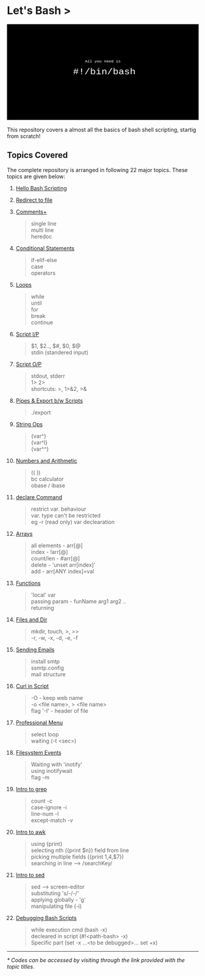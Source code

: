 # Let's Bash **\>**  
![bashbanner](./assets/banner.jpg)  

This repository covers a almost all the basics of bash shell scripting, startig from scratch!  

## Topics Covered
The complete repository is arranged in following 22 major topics. These topics are given below:  

1. [Hello Bash Scripting](https://github.com/ravi-prakash1907/Hands-on-Bash/blob/main/scripts/helloScript.sh)  
2. [Redirect to file](https://github.com/ravi-prakash1907/Hands-on-Bash/blob/main/scripts/redFile.sh)  
3. [Comments+](https://github.com/ravi-prakash1907/Hands-on-Bash/blob/main/scripts/commentsPlus)  
 	> single line  
 	> multi line  
 	> heredoc  

4. [Conditional Statements](https://github.com/ravi-prakash1907/Hands-on-Bash/blob/main/scripts/conditionals/)  
 	> if-elif-else  
 	> case  
 	> operators  

5. [Loops](https://github.com/ravi-prakash1907/Hands-on-Bash/blob/main/scripts/loops/)  
 	> while  
 	> until  
 	> for  
 	> break  
 	> continue  

6. [Script I/P](https://github.com/ravi-prakash1907/Hands-on-Bash/blob/main/scripts/scriptInputs)  
 	> $1, $2.., $#, $0, $@  
 	> stdin (standered input)  

7. [Script O/P](https://github.com/ravi-prakash1907/Hands-on-Bash/blob/main/scripts/scriptOutputs/)  
 	> stdout, stderr  
 	> 1> 2>  
 	> shortcuts: >, 1>&2, >&  

8. [Pipes & Export b/w Scripts](https://github.com/ravi-prakash1907/Hands-on-Bash/blob/main/scripts/pipes.sh)  
 	> ./export  

9. [String Ops](https://github.com/ravi-prakash1907/Hands-on-Bash/blob/main/scripts/str.sh)  
 	> {var^}  
 	> {var^l}  
 	> {var^^}  

10. [Numbers and Arithmetic](https://github.com/ravi-prakash1907/Hands-on-Bash/blob/main/scripts/numsPlus/)  
 	> (( ))  
 	> bc calculator  
 	> obase / ibase  

11. [declare Command](https://github.com/ravi-prakash1907/Hands-on-Bash/blob/main/scripts/declare.sh)   
 	> restrict var. behaviour  
 	> var. type can't be restricted  
 	> eg -r (read only) var declearation  

12. [Arrays](https://github.com/ravi-prakash1907/Hands-on-Bash/blob/main/scripts/array.sh)  
 	> all elements - arr\[@\]  
 	> index -  !arr\[@\]  
 	> count/len - #arr\[@\]  
 	> delete - 'unset arr\[index\]'  
 	> add - arr\[ANY index\]=val  

13. [Functions](https://github.com/ravi-prakash1907/Hands-on-Bash/blob/main/scripts/functions/)  
 	> 'local' var  
 	> passing param - funName arg1 arg2 ..  
 	> returning  

14. [Files and Dir](https://github.com/ravi-prakash1907/Hands-on-Bash/blob/main/scripts/files/)  
 	> mkdir, touch, >, >>  
 	> -r, -w, -x, -d, -e, -f  

15. [Sending Emails](https://github.com/ravi-prakash1907/Hands-on-Bash/blob/main/scripts/email.sh)  
 	> install smtp  
 	> ssmtp.config  
 	> mail structure  

16. [Curl in Script](https://github.com/ravi-prakash1907/Hands-on-Bash/blob/main/scripts/curling.sh)  
 	> -O - keep web name  
 	> -o \<file name\>, \> \<file name\>  
 	> flag '-I' - header of file  

17. [Professional Menu](https://github.com/ravi-prakash1907/Hands-on-Bash/blob/main/scripts/profMenu/)  
 	> select loop  
 	> waiting (-t \<sec\>)  

18. [Filesystem Events](https://github.com/ravi-prakash1907/Hands-on-Bash/blob/main/scripts/inotify/)  
 	> Waiting with 'inotify'  
 	> using inotifywait  
 	> flag -m  

19. [Intro to grep](https://github.com/ravi-prakash1907/Hands-on-Bash/blob/main/scripts/grep.sh)  
 	> count -c  
 	> case-ignore -i  
 	> line-num -l  
 	> except-match -v  

20. [Intro to awk](https://github.com/ravi-prakash1907/Hands-on-Bash/blob/main/scripts/awk.sh)  
 	> using {print}  
 	> selecting nth ({print $n}) field from line  
 	> picking multiple fields ({print $1,$4,$7})  
 	> searching in line --> /searchKey/  

21. [Intro to sed](https://github.com/ravi-prakash1907/Hands-on-Bash/blob/main/scripts/sed.sh)  
 	> sed --> screen-editor  
 	> substituting 's/-/-/'  
 	> applying globally - 'g'  
 	> manipulating file (-i)  

22. [Debugging Bash Scripts](https://github.com/ravi-prakash1907/Hands-on-Bash/blob/main/scripts/debugging/)  
 	> while execution cmd (bash -x)  
 	> decleared in script (#!\<path-bash\> -x)  
 	> Specific part (set -x ...\<to be debugged\>... set +x)  

---  

_* Codes can be accessed by visiting through the link provided with the topic titles._  

